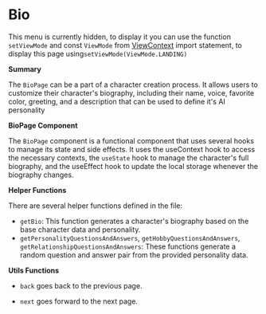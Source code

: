 # Bio

This menu is currently hidden, to display it you can use the function `setViewMode` and const `ViewMode` from [ViewContext](../Contexts/view-context.md) import statement, to display this page using`setViewMode(ViewMode.LANDING)` 


**Summary**

The `BioPage` can be a part of a character creation process. It allows users to customize their character's biography, including their name, voice, favorite color, greeting, and a description that can be used to define it's AI personality


**BioPage Component**

The `BioPage` component is a functional component that uses several hooks to manage its state and side effects. It uses the useContext hook to access the necessary contexts, the `useState` hook to manage the character's full biography, and the useEffect hook to update the local storage whenever the biography changes.


**Helper Functions**

There are several helper functions defined in the file:

- `getBio`: This function generates a character's biography based on the base character data and personality.
- `getPersonalityQuestionsAndAnswers`, `getHobbyQuestionsAndAnswers`, `getRelationshipQuestionsAndAnswers`: These functions generate a random question and answer pair from the provided personality data.


**Utils Functions**

- `back` goes back to the previous page.

- `next` goes forward to the next page.


